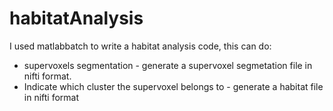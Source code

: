 # habitatAnalysis

I used matlabbatch to write a habitat analysis code, this can do:
* supervoxels segmentation - generate a supervoxel segmetation file in nifti format.
* Indicate which cluster the supervoxel belongs to - generate a habitat file in nifti format


